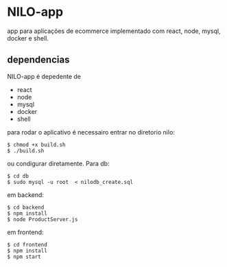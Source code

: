 

# NILO-app





app para aplicações de ecommerce implementado com react, node, mysql, docker e shell.

## dependencias

NILO-app é depedente de 

- react
- node
- mysql
- docker
- shell

para rodar o aplicativo é necessairo entrar no diretorio nilo:

`````
$ chmod +x build.sh
$ ./build.sh
`````

ou condigurar diretamente. Para db:

```
$ cd db
$ sudo mysql -u root  < nilodb_create.sql
```

em backend:

```
$ cd backend
$ npm install
$ node ProductServer.js
```

em frontend:

```
$ cd frontend
$ npm install
$ npm start
```